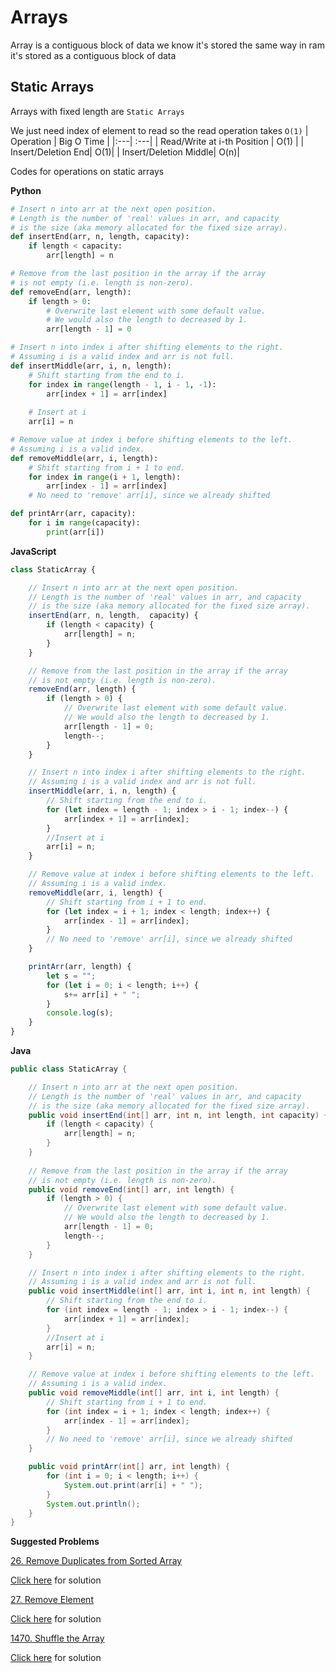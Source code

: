 # Arrays
Array is a contiguous block of data we know it's stored the same way in ram it's stored as a contiguous block of data
## Static Arrays
Arrays with fixed length are `Static Arrays`

We just need index of element to read so the read operation takes `O(1)`
| Operation | Big O Time |
|:---| :---|
| Read/Write at i-th Position | O(1) |
| Insert/Deletion End| O(1)|
| Insert/Deletion Middle| O(n)|

Codes for operations on static arrays 

**Python**
```python
# Insert n into arr at the next open position.
# Length is the number of 'real' values in arr, and capacity
# is the size (aka memory allocated for the fixed size array).
def insertEnd(arr, n, length, capacity):
    if length < capacity:
        arr[length] = n

# Remove from the last position in the array if the array
# is not empty (i.e. length is non-zero).
def removeEnd(arr, length):
    if length > 0:
        # Overwrite last element with some default value.
        # We would also the length to decreased by 1.
        arr[length - 1] = 0

# Insert n into index i after shifting elements to the right.
# Assuming i is a valid index and arr is not full.
def insertMiddle(arr, i, n, length):
    # Shift starting from the end to i.
    for index in range(length - 1, i - 1, -1):
        arr[index + 1] = arr[index]
    
    # Insert at i
    arr[i] = n

# Remove value at index i before shifting elements to the left.
# Assuming i is a valid index.
def removeMiddle(arr, i, length):
    # Shift starting from i + 1 to end.
    for index in range(i + 1, length):
        arr[index - 1] = arr[index]
    # No need to 'remove' arr[i], since we already shifted

def printArr(arr, capacity):
    for i in range(capacity):
        print(arr[i])

```
**JavaScript**
```javascript
class StaticArray {

    // Insert n into arr at the next open position.
    // Length is the number of 'real' values in arr, and capacity
    // is the size (aka memory allocated for the fixed size array).
    insertEnd(arr, n, length,  capacity) {
        if (length < capacity) {
            arr[length] = n;
        }
    }  

    // Remove from the last position in the array if the array
    // is not empty (i.e. length is non-zero).
    removeEnd(arr, length) {
        if (length > 0) {
            // Overwrite last element with some default value.
            // We would also the length to decreased by 1.
            arr[length - 1] = 0;
            length--;
        }
    }  

    // Insert n into index i after shifting elements to the right.
    // Assuming i is a valid index and arr is not full.
    insertMiddle(arr, i, n, length) {
        // Shift starting from the end to i.
        for (let index = length - 1; index > i - 1; index--) {
            arr[index + 1] = arr[index];
        }
        //Insert at i
        arr[i] = n;
    }

    // Remove value at index i before shifting elements to the left.
    // Assuming i is a valid index.
    removeMiddle(arr, i, length) {
        // Shift starting from i + 1 to end.
        for (let index = i + 1; index < length; index++) {
            arr[index - 1] = arr[index];
        } 
        // No need to 'remove' arr[i], since we already shifted
    }

    printArr(arr, length) {
        let s = "";
        for (let i = 0; i < length; i++) {
            s+= arr[i] + " ";
        }      
        console.log(s);
    }
}
```
**Java**
```java
public class StaticArray {

    // Insert n into arr at the next open position.
    // Length is the number of 'real' values in arr, and capacity
    // is the size (aka memory allocated for the fixed size array).
    public void insertEnd(int[] arr, int n, int length, int capacity) {
        if (length < capacity) {
            arr[length] = n;
        }
    }    
            
    // Remove from the last position in the array if the array
    // is not empty (i.e. length is non-zero).
    public void removeEnd(int[] arr, int length) {
        if (length > 0) {
            // Overwrite last element with some default value.
            // We would also the length to decreased by 1.
            arr[length - 1] = 0;
            length--;
        }
    }        

    // Insert n into index i after shifting elements to the right.
    // Assuming i is a valid index and arr is not full.
    public void insertMiddle(int[] arr, int i, int n, int length) {
        // Shift starting from the end to i.
        for (int index = length - 1; index > i - 1; index--) {
            arr[index + 1] = arr[index];
        }
        //Insert at i
        arr[i] = n;
    }

    // Remove value at index i before shifting elements to the left.
    // Assuming i is a valid index.
    public void removeMiddle(int[] arr, int i, int length) {
        // Shift starting from i + 1 to end.
        for (int index = i + 1; index < length; index++) {
            arr[index - 1] = arr[index];
        } 
        // No need to 'remove' arr[i], since we already shifted
    }

    public void printArr(int[] arr, int length) {
        for (int i = 0; i < length; i++) {
            System.out.print(arr[i] + " ");
        }      
        System.out.println();
    }
}    
```

**Suggested Problems**

[26. Remove Duplicates from Sorted Array](https://leetcode.com/problems/remove-duplicates-from-sorted-array/)

[Click here]() for solution

[27. Remove Element](https://leetcode.com/problems/remove-element/)

[Click here]() for solution

[1470. Shuffle the Array](https://leetcode.com/problems/shuffle-the-array/)

[Click here]() for solution
